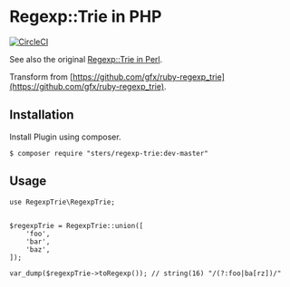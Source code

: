 # Regexp::Trie in PHP

[![CircleCI](https://circleci.com/gh/sters/php-regexp-trie.svg?style=svg)](https://circleci.com/gh/sters/php-regexp-trie)

See also the original [Regexp::Trie in Perl](https://metacpan.org/pod/Regexp::Trie).

Transform from [https://github.com/gfx/ruby-regexp_trie](https://github.com/gfx/ruby-regexp_trie).


## Installation

Install Plugin using composer.

```
$ composer require "sters/regexp-trie:dev-master"
```

## Usage

```
use RegexpTrie\RegexpTrie;


$regexpTrie = RegexpTrie::union([
    'foo',
    'bar',
    'baz',
]);

var_dump($regexpTrie->toRegexp()); // string(16) "/(?:foo|ba[rz])/"
```
